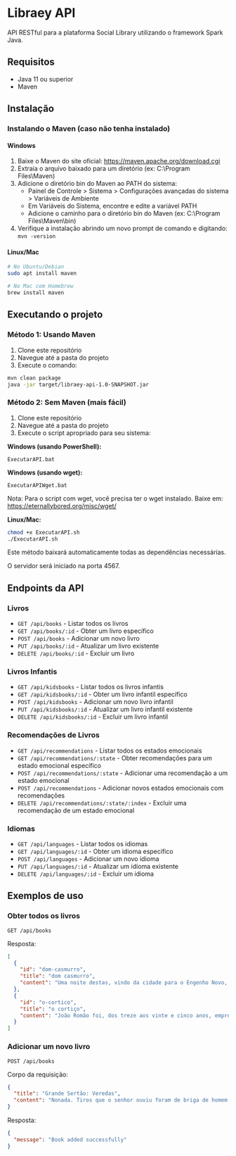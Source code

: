 # Libraey API

API RESTful para a plataforma Social Library utilizando o framework Spark Java.

## Requisitos

- Java 11 ou superior
- Maven

## Instalação

### Instalando o Maven (caso não tenha instalado)

#### Windows
1. Baixe o Maven do site oficial: https://maven.apache.org/download.cgi
2. Extraia o arquivo baixado para um diretório (ex: C:\Program Files\Maven)
3. Adicione o diretório bin do Maven ao PATH do sistema:
   - Painel de Controle > Sistema > Configurações avançadas do sistema > Variáveis de Ambiente
   - Em Variáveis do Sistema, encontre e edite a variável PATH
   - Adicione o caminho para o diretório bin do Maven (ex: C:\Program Files\Maven\bin)
4. Verifique a instalação abrindo um novo prompt de comando e digitando: `mvn -version`

#### Linux/Mac
```bash
# No Ubuntu/Debian
sudo apt install maven

# No Mac com Homebrew
brew install maven
```

## Executando o projeto

### Método 1: Usando Maven
1. Clone este repositório
2. Navegue até a pasta do projeto
3. Execute o comando:

```bash
mvn clean package
java -jar target/libraey-api-1.0-SNAPSHOT.jar
```

### Método 2: Sem Maven (mais fácil)
1. Clone este repositório
2. Navegue até a pasta do projeto
3. Execute o script apropriado para seu sistema:

**Windows (usando PowerShell):**
```
ExecutarAPI.bat
```

**Windows (usando wget):**
```
ExecutarAPIWget.bat
```
Nota: Para o script com wget, você precisa ter o wget instalado. Baixe em: https://eternallybored.org/misc/wget/

**Linux/Mac:**
```bash
chmod +x ExecutarAPI.sh
./ExecutarAPI.sh
```

Este método baixará automaticamente todas as dependências necessárias.

O servidor será iniciado na porta 4567.

## Endpoints da API

### Livros

- `GET /api/books` - Listar todos os livros
- `GET /api/books/:id` - Obter um livro específico
- `POST /api/books` - Adicionar um novo livro
- `PUT /api/books/:id` - Atualizar um livro existente
- `DELETE /api/books/:id` - Excluir um livro

### Livros Infantis

- `GET /api/kidsbooks` - Listar todos os livros infantis
- `GET /api/kidsbooks/:id` - Obter um livro infantil específico
- `POST /api/kidsbooks` - Adicionar um novo livro infantil
- `PUT /api/kidsbooks/:id` - Atualizar um livro infantil existente
- `DELETE /api/kidsbooks/:id` - Excluir um livro infantil

### Recomendações de Livros

- `GET /api/recommendations` - Listar todos os estados emocionais
- `GET /api/recommendations/:state` - Obter recomendações para um estado emocional específico
- `POST /api/recommendations/:state` - Adicionar uma recomendação a um estado emocional
- `POST /api/recommendations` - Adicionar novos estados emocionais com recomendações
- `DELETE /api/recommendations/:state/:index` - Excluir uma recomendação de um estado emocional

### Idiomas

- `GET /api/languages` - Listar todos os idiomas
- `GET /api/languages/:id` - Obter um idioma específico
- `POST /api/languages` - Adicionar um novo idioma
- `PUT /api/languages/:id` - Atualizar um idioma existente
- `DELETE /api/languages/:id` - Excluir um idioma

## Exemplos de uso

### Obter todos os livros

```
GET /api/books
```

Resposta:

```json
[
  {
    "id": "dom-casmurro",
    "title": "dom casmurro",
    "content": "Uma noite destas, vindo da cidade para o Engenho Novo, encontrei no trem da Central um rapaz aqui do bairro, que eu conheço de vista e de chapéu..."
  },
  {
    "id": "o-cortico",
    "title": "o cortiço",
    "content": "João Romão foi, dos treze aos vinte e cinco anos, empregado de um vendeiro que enriqueceu entre as quatro paredes de uma suja e obscura taverna nos refolhos do bairro do Botafogo..."
  }
]
```

### Adicionar um novo livro

```
POST /api/books
```

Corpo da requisição:

```json
{
  "title": "Grande Sertão: Veredas",
  "content": "Nonada. Tiros que o senhor ouviu foram de briga de homem não, Deus esteja..."
}
```

Resposta:

```json
{
  "message": "Book added successfully"
}
``` 